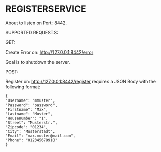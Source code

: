 # REGISTERSERVICE

About to listen on Port: 8442.

SUPPORTED REQUESTS:

GET:

Create Error on: http://127.0.0.1:8442/error

Goal is to shutdown the server.

POST:

Register on: http://127.0.0.1:8442/register requires a JSON Body with the following format:

    {
    "Username": "mmuster",
    "Password": "password",
    "Firstname": "Max",
    "Lastname": "Muster",
    "Housenumber": "1",
    "Street": "Musterstr.",
    "Zipcode": "01234",
    "City": "Musterstadt",
    "Email": "max.muster@mail.com",
    "Phone": "012345678910"
    }

